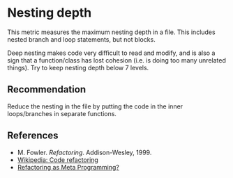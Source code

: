 # Nesting depth
This metric measures the maximum nesting depth in a file. This includes nested branch and loop statements, but not blocks.

Deep nesting makes code very difficult to read and modify, and is also a sign that a function/class has lost cohesion (i.e. is doing too many unrelated things). Try to keep nesting depth below 7 levels.


## Recommendation
Reduce the nesting in the file by putting the code in the inner loops/branches in separate functions.


## References
* M. Fowler. *Refactoring*. Addison-Wesley, 1999.
* [Wikipedia: Code refactoring](https://en.wikipedia.org/wiki/Code_refactoring)
* [Refactoring as Meta Programming?](http://www.jot.fm/issues/issue_2005_01/column1/)
